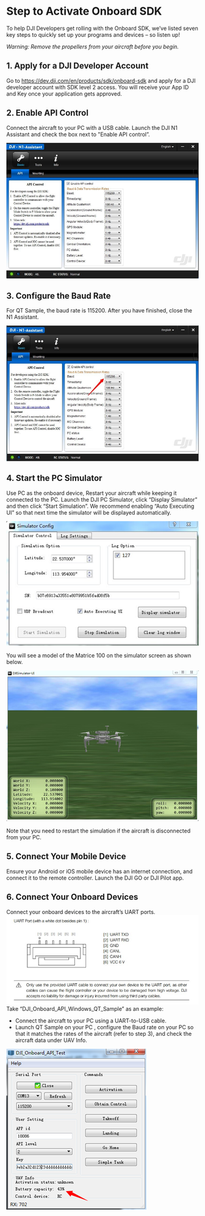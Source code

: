 # Step to Activate Onboard SDK

To help DJI Developers get rolling with the Onboard SDK, we’ve listed seven key steps to quickly set up your programs and devices – so listen up!

*Warning: Remove the propellers from your aircraft before you begin.*

## 1.	Apply for a DJI Developer Account
Go to https://dev.dji.com/en/products/sdk/onboard-sdk and apply for a DJI developer account with SDK level 2 access. You will receive your App ID and Key once your application gets approved.

## 2.	Enable API Control
Connect the aircraft to your PC with a USB cable. Launch the DJI N1 Assistant and check the box next to "Enable API control”.

![Enable API Control](Images/N1UI.jpg)

## 3.	Configure the Baud Rate
For QT Sample, the baud rate is 115200. After you have finished, close the N1 Assistant.

![Configure the Baud](Images/baudrate.jpg)

## 4.	Start the PC Simulator
Use PC as the onboard device, Restart your aircraft while keeping it connected to the PC. Launch the DJI PC Simulator, click “Display Simulator” and then click “Start Simulation”. We recommend enabling “Auto Executing UI” so that next time the simulator will be displayed automatically. 

![Configure the Baud](Images/simulatorUI1.jpg)

You will see a model of the Matrice 100 on the simulator screen as shown below.   

![Configure the Baud](Images/simulatorUI2.jpg)

Note that you need to restart the simulation if the aircraft is disconnected from your PC.

## 5.	Connect Your Mobile Device
Ensure your Android or iOS mobile device has an internet connection, and connect it to the remote controller. Launch the DJI GO or DJI Pilot app.

## 6.	Connect Your Onboard Devices
Connect your onboard devices to the aircraft’s UART ports.
![Connecter](Images/Connecter.jpg)
Take “DJI_Onboard_API_Windows_QT_Sample” as an example:
* Connect the aircraft to your PC using a UART-to-USB cable.
* Launch QT Sample on your PC , configure the Baud rate on your PC so that it matches the rates of the aircraft (refer to step 3), and check the aircraft data under UAV Info.

![QT](Images/QtExample.png)